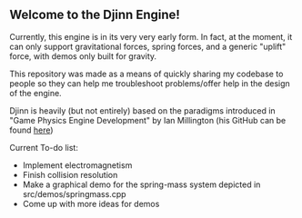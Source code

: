## Welcome to the Djinn Engine!
Currently, this engine is in its very very early form.  In fact, at the moment, it can only support gravitational forces, spring forces, 
and a generic "uplift" force, with demos only built for gravity.

This repository was made as a means of quickly sharing my codebase to people so they can help me troubleshoot problems/offer help in the design of the engine.

Djinn is heavily (but not entirely) based on the paradigms introduced in "Game Physics Engine Development" by Ian Millington (his GitHub can be found [here](https://github.com/idmillington))

Current To-do list:
- Implement electromagnetism
- Finish collision resolution
- Make a graphical demo for the spring-mass system depicted in src/demos/springmass.cpp
- Come up with more ideas for demos